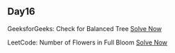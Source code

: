 ## Day16

GeeksforGeeks: Check for Balanced Tree 
[Solve Now](https://practice.geeksforgeeks.org/problems/check-for-balanced-tree/1)

LeetCode: Number of Flowers in Full Bloom [Solve Now](https://leetcode.com/problems/number-of-flowers-in-full-bloom/description/?envType=daily-question&envId=2023-10-11)
